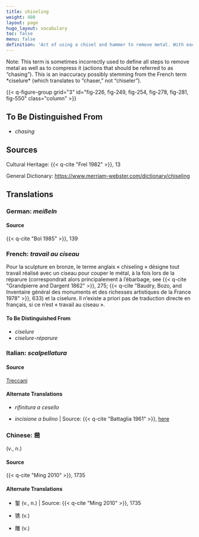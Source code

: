 ```yaml
---
title: chiseling
weight: 480
layout: page
hugo_layout: vocabulary
toc: false
menu: false
definition: 'Act of using a chisel and hammer to remove metal. With each strike of the hammer the tool jumps, often leaving a visible “step.” Chiseling may be part of either fettling or chasing.'
---
```


<div class="backmatter">
Note: This term is sometimes incorrectly used to define all steps to remove metal as well as to compress it (actions that should be referred to as “chasing”). This is an inaccuracy possibly stemming from the French term *ciselure* (which translates to “chaser,” not “chiseler”).
</div>

{{< q-figure-group grid="3" id="fig-226, fig-249, fig-254, fig-278, fig-281, fig-550" class="column" >}}

## To Be Distinguished From

- *chasing*

## Sources

Cultural Heritage: {{< q-cite "Frel 1982" >}}, 13

General Dictionary: <https://www.merriam-webster.com/dictionary/chiseling>

## Translations

<div class="accordion">

### **German**: *meißeln*

#### Source

{{< q-cite "Bol 1985" >}}, 139

### **French**: *travail au ciseau*

Pour la sculpture en bronze, le terme anglais « chiseling » désigne tout travail réalisé avec un ciseau pour couper le métal, à la fois lors de la réparure (correspondrait alors principalement à l’ébarbage, see {{< q-cite "Grandpierre and Dargent 1862" >}}, 275; {{< q-cite "Baudry, Bozo, and Inventaire général des monuments et des richesses artistiques de la France 1978" >}}, 633) et la ciselure. Il n’existe a priori pas de traduction directe en français, si ce n’est « travail au ciseau ».

#### To Be Distinguished From

- *ciselure*
- *ciselure-réparure*

### **Italian**: *scalpellatura*

#### Source

[Treccani](https://www.treccani.it/vocabolario/scalpellatura/)

#### Alternate Translations

- *rifinitura a cesello*

- *incisione a bulino* | Source: {{< q-cite "Battaglia 1961" >}}, [here](#)

### **Chinese**: 凿

(v., n.)

#### Source

{{< q-cite "Ming 2010" >}}, 1735

#### Alternate Translations

- 錾 (v., n.) | Source: {{< q-cite "Ming 2010" >}}, 1735

- 镌 (v.)

- 雕 (v.)

</div>
